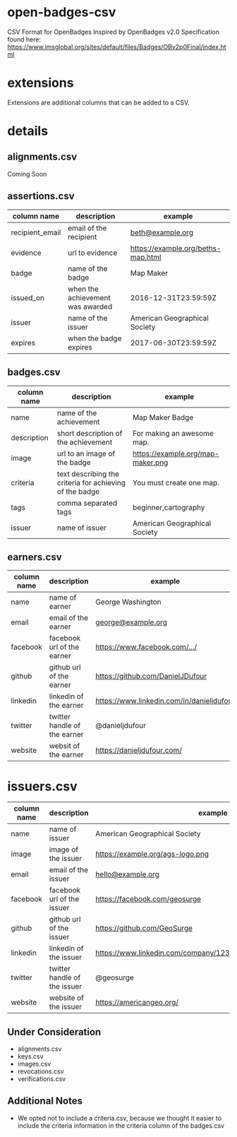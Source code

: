 # open-badges-csv
CSV Format for OpenBadges Inspired by OpenBadges v2.0 Specification found here: https://www.imsglobal.org/sites/default/files/Badges/OBv2p0Final/index.html

# extensions
Extensions are additional columns that can be added to a CSV.

# details
## alignments.csv
Coming Soon
## assertions.csv
| column name | description | example |
| ----------- | ----------- | ------- |
| recipient_email | email of the recipient | beth@example.org |
| evidence | url to evidence | https://example.org/beths-map.html |
| badge | name of the badge | Map Maker |
| issued_on | when the achievement was awarded | 2016-12-31T23:59:59Z |
| issuer | name of the issuer | American Geographical Society |
| expires | when the badge expires | 2017-06-30T23:59:59Z |

## badges.csv
| column name | description | example |
| ----------- | ----------- | ------- |
| name | name of the achievement | Map Maker Badge |
| description | short description of the achievement | For making an awesome map. |
| image | url to an image of the badge | https://example.org/map-maker.png |
| criteria | text describing the criteria for achieving of the badge | You must create one map. |
| tags | comma separated tags | beginner,cartography |
| issuer | name of issuer | American Geographical Society |

## earners.csv
| column name | description | example |
| ----------- | ----------- | ------- |
| name | name of earner | George Washington |
| email | email of the earner | george@example.org |
| facebook | facebook url of the earner | https://www.facebook.com/.../ |
| github | github url of the earner | https://github.com/DanielJDufour |
| linkedin | linkedin of the earner | https://www.linkedin.com/in/danieljdufour |
| twitter | twitter handle of the earner | @danieljdufour |
| website | websit of the earner | https://danieljdufour.com/ |

# issuers.csv
| column name | description | example |
| ----------- | ----------- | ------- |
| name | name of issuer | American Geographical Society |
| image | image of the issuer | https://example.org/ags-logo.png |
| email | email of the issuer | hello@example.org |
| facebook | facebook url of the issuer | https://facebook.com/geosurge |
| github | github url of the issuer | https://github.com/GeoSurge |
| linkedin | linkedin of the issuer | https://www.linkedin.com/company/1238971287361278653765123
| twitter | twitter handle of the issuer | @geosurge |
| website | website of the issuer | https://americangeo.org/ |

## Under Consideration
- alignments.csv
- keys.csv
- images.csv
- revocations.csv
- verifications.csv

## Additional Notes
- We opted not to include a criteria.csv, because we thought it easier to include the criteria information in the criteria column of the badges.csv

